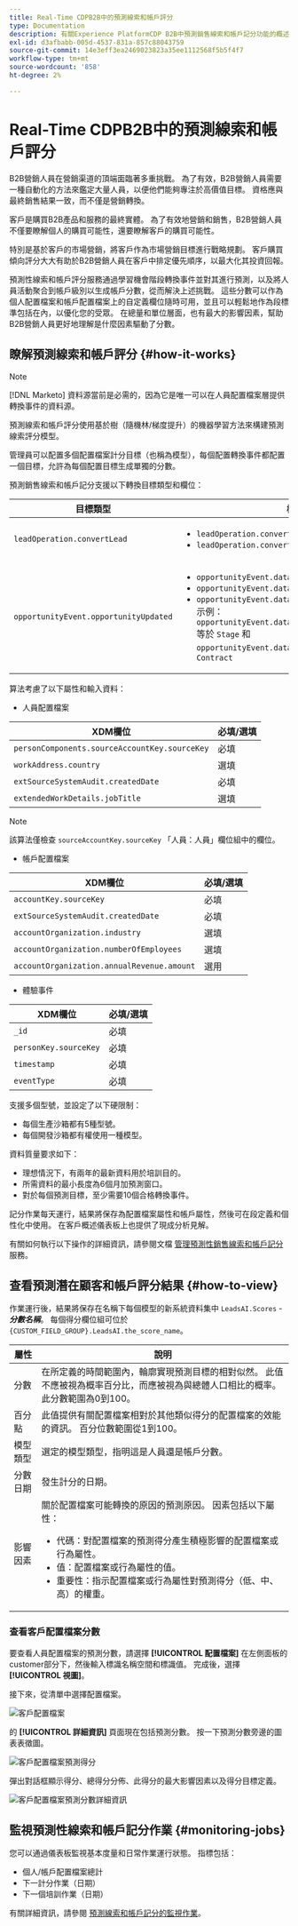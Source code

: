```yaml
---
title: Real-Time CDPB2B中的預測線索和帳戶評分
type: Documentation
description: 有關Experience PlatformCDP B2B中預測銷售線索和帳戶記分功能的概述和詳細資訊。
exl-id: d3afbabb-005d-4537-831a-857c88043759
source-git-commit: 14e3eff3ea2469023823a35ee1112568f5b5f4f7
workflow-type: tm+mt
source-wordcount: '858'
ht-degree: 2%

---
```


# Real-Time CDPB2B中的預測線索和帳戶評分

B2B營銷人員在營銷渠道的頂端面臨著多重挑戰。 為了有效，B2B營銷人員需要一種自動化的方法來鑑定大量人員，以便他們能夠專注於高價值目標。 資格應與最終銷售結果一致，而不僅是營銷轉換。

客戶是購買B2B產品和服務的最終實體。 為了有效地營銷和銷售，B2B營銷人員不僅要瞭解個人的購買可能性，還要瞭解客戶的購買可能性。

特別是基於客戶的市場營銷，將客戶作為市場營銷目標進行戰略規劃。 客戶購買傾向評分大大有助於B2B營銷人員在客戶中排定優先順序，以最大化其投資回報。

預測性線索和帳戶評分服務通過學習機會階段轉換事件並對其進行預測，以及將人員活動聚合到帳戶級別以生成帳戶分數，從而解決上述挑戰。 這些分數可以作為個人配置檔案和帳戶配置檔案上的自定義欄位隨時可用，並且可以輕鬆地作為段標準包括在內，以優化您的受眾。 在總量和單位層面，也有最大的影響因素，幫助B2B營銷人員更好地理解是什麼因素驅動了分數。

## 瞭解預測線索和帳戶評分 {#how-it-works}

>[!NOTE]
>
>[!DNL Marketo] 資料源當前是必需的，因為它是唯一可以在人員配置檔案層提供轉換事件的資料源。

預測線索和帳戶評分使用基於樹（隨機林/梯度提升）的機器學習方法來構建預測線索評分模型。

管理員可以配置多個配置檔案計分目標（也稱為模型），每個配置轉換事件都配置一個目標，允許為每個配置目標生成單獨的分數。

預測銷售線索和帳戶記分支援以下轉換目標類型和欄位：

| 目標類型 | 欄位 |
| --- | --- |
| `leadOperation.convertLead` | <ul><li>`leadOperation.convertLead.convertedStatus`</li><li>`leadOperation.convertLead.assignTo`</li></ul> |
| `opportunityEvent.opportunityUpdated` | <ul><li>`opportunityEvent.dataValueChanges.attributeName`</li><li>`opportunityEvent.dataValueChanges.newValue`</li><li>`opportunityEvent.dataValueChanges.oldValue`</li>示例： `opportunityEvent.dataValueChanges.attributeName` 等於 `Stage` 和 `opportunityEvent.dataValueChanges.newValue` 等於 `Contract`</ul> |

算法考慮了以下屬性和輸入資料：

* 人員配置檔案

| XDM欄位 | 必填/選填 |
| --- | --- |
| `personComponents.sourceAccountKey.sourceKey` | 必填 |
| `workAddress.country` | 選填 |
| `extSourceSystemAudit.createdDate` | 必填 |
| `extendedWorkDetails.jobTitle` | 選填 |

>[!NOTE]
> 
>該算法僅檢查 `sourceAccountKey.sourceKey` 「人員：人員」欄位組中的欄位。

* 帳戶配置檔案

| XDM欄位 | 必填/選填 |
| --- | --- |
| `accountKey.sourceKey` | 必填 |
| `extSourceSystemAudit.createdDate` | 必填 |
| `accountOrganization.industry` | 選填 |
| `accountOrganization.numberOfEmployees` | 選填 |
| `accountOrganization.annualRevenue.amount` | 選用 |

* 體驗事件

| XDM欄位 | 必填/選填 |
| --- | --- |
| `_id` | 必填 |
| `personKey.sourceKey` | 必填 |
| `timestamp` | 必填 |
| `eventType` | 必填 |

支援多個型號，並設定了以下硬限制：

* 每個生產沙箱都有5種型號。
* 每個開發沙箱都有權使用一種模型。

資料質量要求如下：

* 理想情況下，有兩年的最新資料用於培訓目的。
* 所需資料的最小長度為6個月加預測窗口。
* 對於每個預測目標，至少需要10個合格轉換事件。

記分作業每天運行，結果將保存為配置檔案屬性和帳戶屬性，然後可在段定義和個性化中使用。 在客戶概述儀表板上也提供了現成分析見解。

有關如何執行以下操作的詳細資訊，請參閱文檔 [管理預測性銷售線索和帳戶記分](/help/rtcdp/b2b-ai-ml-services/manage-predictive-lead-and-account-scoring.md) 服務。

## 查看預測潛在顧客和帳戶評分結果 {#how-to-view}

作業運行後，結果將保存在名稱下每個模型的新系統資料集中 `LeadsAI.Scores` - ***分數名稱***。 每個得分欄位組可位於 `{CUSTOM_FIELD_GROUP}.LeadsAI.the_score_name`。

| 屬性 | 說明 |
| --- | --- |
| 分數 | 在所定義的時間範圍內，輪廓實現預測目標的相對似然。 此值不應被視為概率百分比，而應被視為與總體人口相比的概率。 此分數範圍為0到100。 |
| 百分點 | 此值提供有關配置檔案相對於其他類似得分的配置檔案的效能的資訊。 百分位數範圍從1到100。 |
| 模型類型 | 選定的模型類型，指明這是人員還是帳戶分數。 |
| 分數日期 | 發生計分的日期。 |
| 影響因素 | 關於配置檔案可能轉換的原因的預測原因。 因素包括以下屬性：<ul><li>代碼：對配置檔案的預測得分產生積極影響的配置檔案或行為屬性。</li><li>值：配置檔案或行為屬性的值。</li><li>重要性：指示配置檔案或行為屬性對預測得分（低、中、高）的權重。</li></ul> |

### 查看客戶配置檔案分數

要查看人員配置檔案的預測分數，請選擇 **[!UICONTROL 配置檔案]** 在左側面板的customer部分下，然後輸入標識名稱空間和標識值。 完成後，選擇 **[!UICONTROL 視圖]**。

接下來，從清單中選擇配置檔案。

![客戶配置檔案](/help/rtcdp/accounts/images/b2b-view-customer-profile.png)

的 **[!UICONTROL 詳細資訊]** 頁面現在包括預測分數。 按一下預測分數旁邊的圖表表徵圖。

![客戶配置檔案預測得分](/help/rtcdp/accounts/images/b2b-view-customer-profile-predictive-score.png)

彈出對話框顯示得分、總得分分佈、此得分的最大影響因素以及得分目標定義。

![客戶配置檔案預測分數詳細資訊](/help/rtcdp/accounts/images/b2b-view-customer-profile-predictive-score-details.png)

## 監視預測性線索和帳戶記分作業 {#monitoring-jobs}

您可以通過儀表板監視基本度量和日常作業運行狀態。 指標包括：

* 個人/帳戶配置檔案總計
* 下一計分作業（日期）
* 下一個培訓作業（日期）

有關詳細資訊，請參閱 [預測線索和帳戶記分的監視作業](/help/dataflows/ui/b2b/monitor-profile-enrichment.md)。
